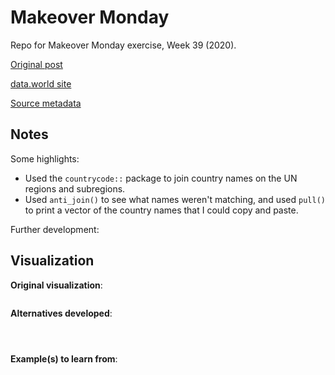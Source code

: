 # Makeover Monday  
Repo for Makeover Monday exercise, Week 39 (2020).

[Original post](https://data.unicef.org/topic/child-protection/child-marriage/)

[data.world site](https://data.world/makeovermonday/2020w39)

[Source metadata]()

## Notes  

Some highlights:

*  Used the `countrycode::` package to join country names on the UN regions and subregions.  
*  Used `anti_join()` to see what names weren't matching, and used `pull()` to print a vector of the country names that I could copy and paste.  

Further development:  

## Visualization  

**Original visualization**:

![]()

**Alternatives developed**:

![]()

![]()

![]()

**Example(s) to learn from**:  

![]()
